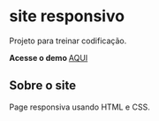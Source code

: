 # site responsivo 
Projeto para treinar codificação.


<Strong>
Acesse o demo 
</strong>
<a href="https://eubrenobrito.github.io/Site-Responsivo-HTML-CSS
/" target="_blank"> AQUI </a>


## Sobre o site

Page responsiva usando HTML e CSS.
